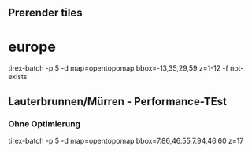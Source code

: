 ## Prerender tiles

# europe
tirex-batch -p 5 -d map=opentopomap bbox=-13,35,29,59 z=1-12 -f not-exists


## Lauterbrunnen/Mürren - Performance-TEst

### Ohne Optimierung
tirex-batch -p 5 -d map=opentopomap bbox=7.86,46.55,7.94,46.60 z=17

